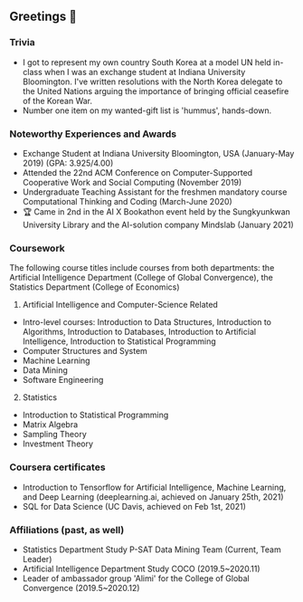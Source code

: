 ## Greetings 👋

### Trivia
* I got to represent my own country South Korea at a model UN held in-class when I was an exchange student at Indiana University Bloomington. I've written resolutions with the North Korea delegate to the United Nations arguing the importance of bringing official ceasefire of the Korean War.
* Number one item on my wanted-gift list is 'hummus', hands-down. 

### Noteworthy Experiences and Awards
* Exchange Student at Indiana University Bloomington, USA (January-May 2019) (GPA: 3.925/4.00)
* Attended the 22nd ACM Conference on Computer-Supported Cooperative Work and Social Computing (November 2019)
* Undergraduate Teaching Assistant for the freshmen mandatory course Computational Thinking and Coding (March-June 2020) 
* :trophy: Came in 2nd in the AI X Bookathon event held by the Sungkyunkwan University Library and the AI-solution company Mindslab (January 2021)
  
### Coursework
The following course titles include courses from both departments: 
the Artificial Intelligence Department (College of Global Convergence), the Statistics Department (College of Economics)

1. Artificial Intelligence and Computer-Science Related
* Intro-level courses: Introduction to Data Structures, Introduction to Algorithms, Introduction to Databases, Introduction to Artificial Intelligence, Introduction to Statistical Programming
* Computer Structures and System                
* Machine Learning                              
* Data Mining                                   
* Software Engineering                         

2. Statistics
* Introduction to Statistical Programming
* Matrix Algebra
* Sampling Theory
* Investment Theory

### Coursera certificates
* Introduction to Tensorflow for Artificial Intelligence, Machine Learning, and Deep Learning (deeplearning.ai, achieved on January 25th, 2021)
* SQL for Data Science (UC Davis, achieved on Feb 1st, 2021)

### Affiliations (past, as well)
* Statistics Department Study P-SAT Data Mining Team (Current, Team Leader)
* Artificial Intelligence Department Study COCO (2019.5~2020.11)
* Leader of ambassador group 'Alimi' for the College of Global Convergence (2019.5~2020.12)

